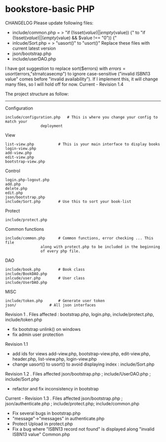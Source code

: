 # bookstore-basic PHP
CHANGELOG
Please update following files:
- include/common.php = >     "if (!isset($value) || empty($value)) {" to   "if (!isset($value) || (empty($value) && $value !== "0")) {"
- inlcude/Sort.php = > "uasort()" to "usort()"
Replace these files with current latest version
- json/bootstrap.php 
- include/userDAO.php

I have got suggestion to replace sort($errors) with $errors=usort($errors,"strnatcasecmp") to ignore case-sensitive ("invalid ISBN13 value" comes before "invalid availability"). If I implement this, it will change many files, so I will hold off for now.
Current - Revision 1.4


The project structure as follow:

---------------------------------


Configuration

	include/configuration.php	# This is where you change your config to match your
					deployment
View

	list-view.php 			# This is your main interface to display books
	login-view.php
	add-view.php
	edit-view.php
	bootstrap-view.php
Control

	login.php-logout.php
	add.php
	delete.php
	edit.php
	json/bootstrap.php
	include/Sort.php		# Use this to sort your book-list
Protect

	include/protect.php
Common functions

	include/common.php		# Common functions, error checking ... This file
					along with protect.php to be included in the beginning
					of every php file. 
DAO

	include/book.php		# Book class
	include/BookDAO.php
	inlcude/user.php		# User class
	include/UserDAO.php
MISC

	include/token.php		# Generate user token
	json/				# All json interfaces


Revision 1 . Files affected : bootstrap.php, login.php, include/protect.php, include/token.php
- fix bootstrap unlink() on windows 
- fix admin user protection

Revision 1.1
- add ids for views add-view.php, bootstrap-view.php, edit-view.php, header.php, list-view.php,
login-view.php
- change uasort() to usort() to avoid displaying index : include/Sort.php

Revision 1.2 . Files affected json/bootstrap.php ; include/UserDAO.php ; include/Sort.php
- refactor and fix inconsistency in bootstrap

Current - Revision 1.3 . Files affected json/bootstrap.php ; json/authenticate.php ; include/protect.php; include/common.php
- Fix several bugs in bootstrap.php
- "message"->"messages" in authenticate.php
- Protect Upload in protect.php
- Fix a bug where "ISBN13 record not found" is displayed along "invalid ISBN13 value" Common.php

